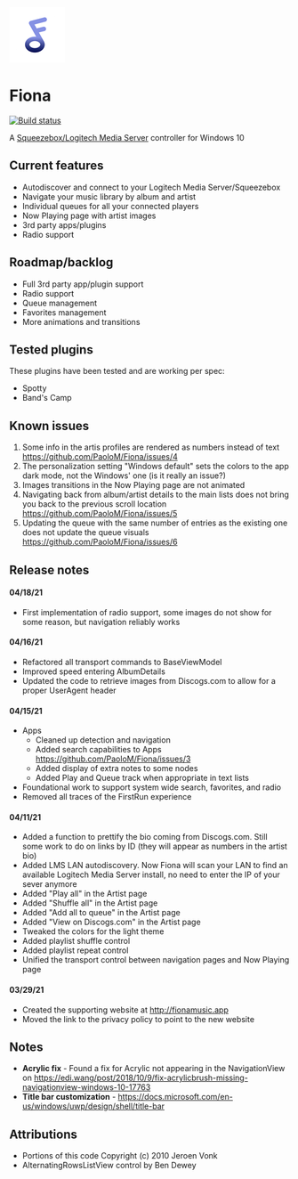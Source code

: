 ![logo](https://github.com/PaoloM/Fiona/blob/main/Original%20assets/Fiona%20logo%20-%20small.png)

# Fiona

[![Build status](https://build.appcenter.ms/v0.1/apps/d7f40dde-1410-4946-82eb-9b5c207f84a0/branches/main/badge)](https://appcenter.ms)
 
A [Squeezebox/Logitech Media Server](https://www.mysqueezebox.com/download) controller for Windows 10

## Current features

* Autodiscover and connect to your Logitech Media Server/Squeezebox
* Navigate your music library by album and artist
* Individual queues for all your connected players
* Now Playing page with artist images
* 3rd party apps/plugins 
* Radio support

## Roadmap/backlog

* Full 3rd party app/plugin support
* Radio support
* Queue management
* Favorites management
* More animations and transitions

## Tested plugins

These plugins have been tested and are working per spec:

* Spotty
* Band's Camp

## Known issues

1. Some info in the artis profiles are rendered as numbers instead of text https://github.com/PaoloM/Fiona/issues/4
1. The personalization setting "Windows default" sets the colors to the app dark mode, not the Windows' one (is it really an issue?)
1. Images transitions in the Now Playing page are not animated
1. Navigating back from album/artist details to the main lists does not bring you back to the previous scroll location https://github.com/PaoloM/Fiona/issues/5
1. Updating the queue with the same number of entries as the existing one does not update the queue visuals https://github.com/PaoloM/Fiona/issues/6

## Release notes

#### 04/18/21

* First implementation of radio support, some images do not show for some reason, but navigation reliably works

#### 04/16/21

* Refactored all transport commands to BaseViewModel
* Improved speed entering AlbumDetails
* Updated the code to retrieve images from Discogs.com to allow for a proper UserAgent header

#### 04/15/21

* Apps
	* Cleaned up detection and navigation
	* Added search capabilities to Apps https://github.com/PaoloM/Fiona/issues/3
	* Added display of extra notes to some nodes
	* Added Play and Queue track when appropriate in text lists
* Foundational work to support system wide search, favorites, and radio
* Removed all traces of the FirstRun experience

#### 04/11/21

* Added a function to prettify the bio coming from Discogs.com. Still some work to do on links by ID (they will appear as numbers in the artist bio)
* Added LMS LAN autodiscovery. Now Fiona will scan your LAN to find an available Logitech Media Server install, no need to enter the IP of your sever anymore
* Added "Play all" in the Artist page
* Added "Shuffle all" in the Artist page
* Added "Add all to queue" in the Artist page
* Added "View on Discogs.com" in the Artist page
* Tweaked the colors for the light theme
* Added playlist shuffle control
* Added playlist repeat control
* Unified the transport control between navigation pages and Now Playing page

#### 03/29/21

* Created the supporting website at http://fionamusic.app
* Moved the link to the privacy policy to point to the new website

## Notes

* __Acrylic fix__ - Found a fix for Acrylic not appearing in the NavigationView on https://edi.wang/post/2018/10/9/fix-acrylicbrush-missing-navigationview-windows-10-17763 
* __Title bar customization__ - https://docs.microsoft.com/en-us/windows/uwp/design/shell/title-bar

## Attributions

* Portions of this code Copyright (c) 2010 Jeroen Vonk
* AlternatingRowsListView control by Ben Dewey
